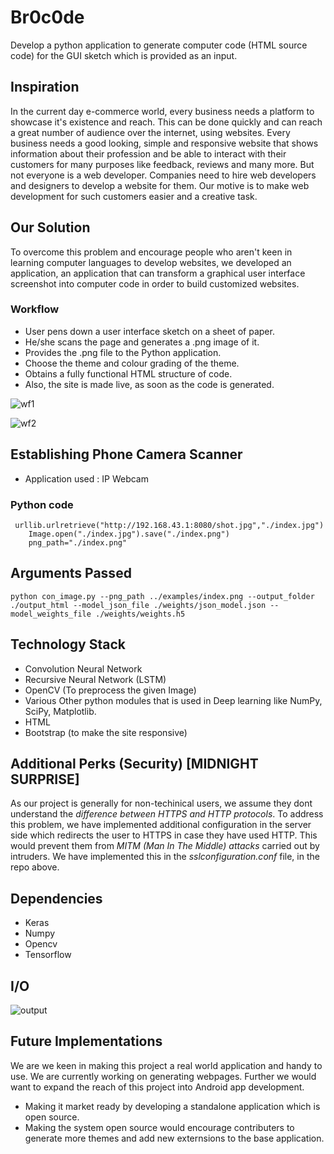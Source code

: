 # Br0c0de
Develop a python application to generate computer code (HTML source code) for the GUI sketch which is provided as an input.

## Inspiration
In the current day e-commerce world, every business needs a platform to showcase it's existence and reach. This can be done quickly and can reach a great number of audience over the internet, using  websites. Every business needs a good looking, simple and responsive website that shows information about their profession and be able to interact with their customers for many purposes like feedback, reviews and many more. But not everyone is a web developer. Companies need to hire web developers and designers to develop a website for them. 
Our motive is to make web development for such customers easier and a creative task.

## Our Solution
To overcome this problem and encourage people who aren't keen in learning computer languages to develop websites, we developed an 	application, an application that can transform a graphical user interface screenshot into computer code in order to build customized websites.

### Workflow
* User pens down a user interface sketch on a sheet of paper.
* He/she scans the page and generates a .png image of it.
* Provides the .png file to the Python application.
* Choose the theme and colour grading of the theme.
* Obtains a fully functional HTML structure of code.
* Also, the site is made live, as soon as the code is generated.

![wf1](https://user-images.githubusercontent.com/39125026/51636053-470ebf80-1f7e-11e9-918a-317b3d4f5ced.jpg)

![wf2](https://user-images.githubusercontent.com/39125026/51651572-7fc88c00-1fb2-11e9-8343-d24bec6d11c6.png)

## Establishing Phone Camera Scanner
* Application used : IP Webcam
### Python code
```
 urllib.urlretrieve("http://192.168.43.1:8080/shot.jpg","./index.jpg")
	Image.open("./index.jpg").save("./index.png")
	png_path="./index.png"
 ```

## Arguments Passed
```
python con_image.py --png_path ../examples/index.png --output_folder ./output_html --model_json_file ./weights/json_model.json --model_weights_file ./weights/weights.h5
```

## Technology Stack
* Convolution Neural Network
* Recursive Neural Network (LSTM)
* OpenCV (To preprocess the given Image)
* Various Other python modules that is used in Deep learning like NumPy, SciPy, Matplotlib.
* HTML
* Bootstrap (to make the site responsive)

## Additional Perks (Security) [MIDNIGHT SURPRISE]
As our project is generally for non-techinical users, we assume they dont understand the *difference between HTTPS and HTTP protocols*. To address this problem, we have implemented additional configuration in the server side which redirects the user to HTTPS in case they have used HTTP. This would prevent them from *MITM (Man In The Middle) attacks* carried out by intruders.
We have implemented this in the *sslconfiguration.conf* file, in the repo above.


## Dependencies
* Keras
* Numpy
* Opencv
* Tensorflow

## I/O
![output](https://user-images.githubusercontent.com/39125026/51658021-a398cb80-1fcc-11e9-84b7-b502e184b916.jpg)

## Future Implementations
We are we keen in making this project a real world application and handy to use.
We are currently working on generating webpages. Further we would want to expand the reach of this project into Android app development.
* Making it market ready by developing a standalone application which is open source.
* Making the system open source would encourage contributers to generate more themes and add new externsions to the base application. 





 





